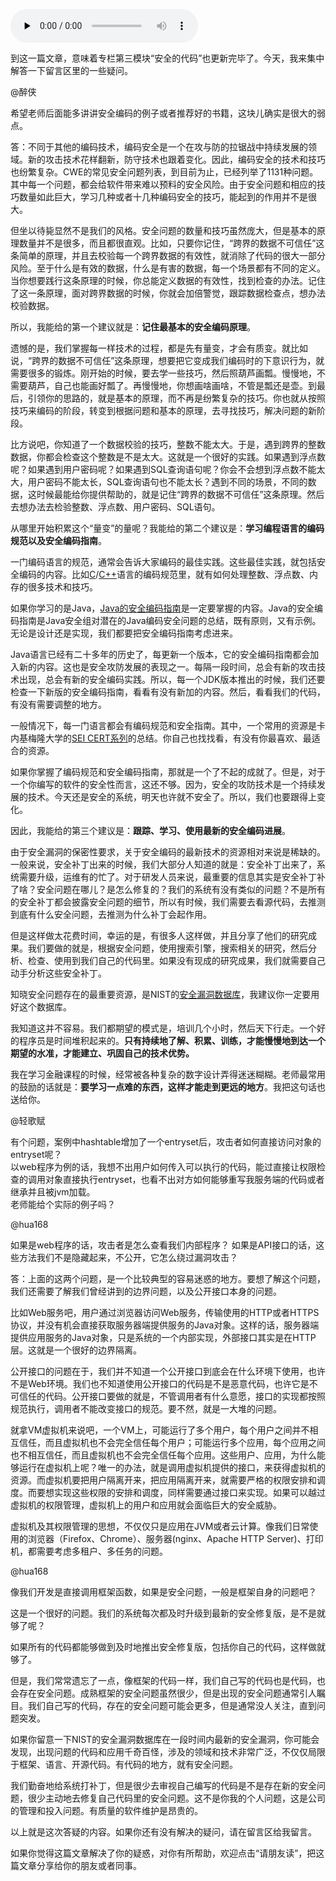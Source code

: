 <audio id="audio" title="44 | “代码安全篇”答疑汇总" controls="" preload="none"><source id="mp3" src="https://static001.geekbang.org/resource/audio/c1/13/c1374c7b010cab596c0b2a4bf59ffb13.mp3"></audio>

到这一篇文章，意味着专栏第三模块“安全的代码”也更新完毕了。今天，我来集中解答一下留言区里的一些疑问。

@醉侠

> 
希望老师后面能多讲讲安全编码的例子或者推荐好的书籍，这块儿确实是很大的弱点。


答：不同于其他的编码技术，编码安全是一个在攻与防的拉锯战中持续发展的领域。新的攻击技术花样翻新，防守技术也跟着变化。因此，编码安全的技术和技巧也纷繁复杂。CWE的常见安全问题列表，到目前为止，已经列举了1131种问题。其中每一个问题，都会给软件带来难以预料的安全风险。由于安全问题和相应的技巧数量如此巨大，学习几种或者十几种编码安全的技巧，能起到的作用并不是很大。

但坐以待毙显然不是我们的风格。安全问题的数量和技巧虽然庞大，但是基本的原理数量并不是很多，而且都很直观。比如，只要你记住，“跨界的数据不可信任”这条简单的原理，并且去校验每一个跨界数据的有效性，就消除了代码的很大一部分风险。至于什么是有效的数据，什么是有害的数据，每一个场景都有不同的定义。当你想要践行这条原理的时候，你总能定义数据的有效性，找到检查的办法。记住了这一条原理，面对跨界数据的时候，你就会加倍警觉，跟踪数据检查点，想办法校验数据。

所以，我能给的第一个建议就是：**记住最基本的安全编码原理**。

遗憾的是，我们掌握每一样技术的过程，都是先有量变，才会有质变。就比如说，“跨界的数据不可信任”这条原理，想要把它变成我们编码时的下意识行为，就需要很多的锻炼。刚开始的时候，要去学一些技巧，然后照葫芦画瓢。慢慢地，不需要葫芦，自己也能画好瓢了。再慢慢地，你想画啥画啥，不管是瓢还是壶。到最后，引领你的思路的，就是基本的原理，而不再是纷繁复杂的技巧。你也就从按照技巧来编码的阶段，转变到根据问题和基本的原理，去寻找技巧，解决问题的新阶段。

比方说吧，你知道了一个数据校验的技巧，整数不能太大。于是，遇到跨界的整数数据，你都会检查这个整数是不是太大。这就是一个很好的实践。如果遇到浮点数呢？如果遇到用户密码呢？如果遇到SQL查询语句呢？你会不会想到浮点数不能太大，用户密码不能太长，SQL查询语句也不能太长？遇到不同的场景，不同的数据，这时候最能给你提供帮助的，就是记住“跨界的数据不可信任”这条原理。然后去想办法去检验整数、浮点数、用户密码、SQL语句。

从哪里开始积累这个“量变”的量呢？我能给的第二个建议是：**学习编程语言的编码规范以及安全编码指南**。

一门编码语言的规范，通常会告诉大家编码的最佳实践。这些最佳实践，就包括安全编码的内容。比如[C](https://resources.sei.cmu.edu/downloads/secure-coding/assets/sei-cert-c-coding-standard-2016-v01.pdf)/[C++](https://resources.sei.cmu.edu/downloads/secure-coding/assets/sei-cert-cpp-coding-standard-2016-v01.pdf)语言的编码规范里，就有如何处理整数、浮点数、内存的很多技术和技巧。

如果你学习的是Java，[Java的安全编码指南](https://www.oracle.com/technetwork/java/seccodeguide-139067.html)是一定要掌握的内容。Java的安全编码指南是Java安全组对潜在的Java编码安全问题的总结，既有原则，又有示例。无论是设计还是实现，我们都要把安全编码指南考虑进来。

Java语言已经有二十多年的历史了，每更新一个版本，它的安全编码指南都会加入新的内容。这也是安全攻防发展的表现之一。每隔一段时间，总会有新的攻击技术出现，总会有新的安全编码实践。所以，每一个JDK版本推出的时候，我们还要检查一下新版的安全编码指南，看看有没有新加的内容。然后，看看我们的代码，有没有需要调整的地方。

一般情况下，每一门语言都会有编码规范和安全指南。其中，一个常用的资源是卡内基梅隆大学的[SEI CERT系列](https://wiki.sei.cmu.edu/confluence/display/seccode/SEI+CERT+Coding+Standards)的总结。你自己也找找看，有没有你最喜欢、最适合的资源。

如果你掌握了编码规范和安全编码指南，那就是一个了不起的成就了。但是，对于一个你编写的软件的安全性而言，这还不够。因为，安全的攻防技术是一个持续发展的技术。今天还是安全的系统，明天也许就不安全了。所以，我们也要跟得上变化。

因此，我能给的第三个建议是：**跟踪、学习、使用最新的安全编码进展**。

由于安全漏洞的保密性要求，关于安全编码的最新技术的资源相对来说是稀缺的。一般来说，安全补丁出来的时候，我们大部分人知道的就是：安全补丁出来了，系统需要升级，运维有的忙了。对于研发人员来说，最重要的信息其实是安全补丁补了啥？安全问题在哪儿？是怎么修复的？我们的系统有没有类似的问题？不是所有的安全补丁都会披露安全问题的细节，所以有时候，我们需要去看源代码，去推测到底有什么安全问题，去推测为什么补丁会起作用。

但是这样做太花费时间，幸运的是，有很多人这样做，并且分享了他们的研究成果。我们要做的就是，根据安全问题，使用搜索引擎，搜索相关的研究，然后分析、检查、使用到我们自己的代码里。如果没有现成的研究成果，我们就需要自己动手分析这些安全补丁。

知晓安全问题存在的最重要资源，是NIST的[安全漏洞数据库](https://nvd.nist.gov/)，我建议你一定要用好这个数据库。

我知道这并不容易。我们都期望的模式是，培训几个小时，然后天下行走。一个好的程序员是时间堆积起来的。**只有持续地了解、积累、训练，才能慢慢地到达一个期望的水准，才能建立、巩固自己的技术优势。**

我在学习金融课程的时候，经常被各种复杂的数字设计弄得迷迷糊糊。老师最常用的鼓励的话就是：**要学习一点难的东西，这样才能走到更远的地方**。我把这句话也送给你。

@轻歌赋

> 
<p>有个问题，案例中hashtable增加了一个entryset后，攻击者如何直接访问对象的entryset呢？<br/>
以web程序为例的话，我想不出用户如何传入可以执行的代码，能过直接让权限检查的调用对象直接执行entryset，也看不出对方如何能够重写我服务端的代码或者继承并且被jvm加载。<br/>
老师能给个实际的例子吗？</p>


@hua168

> 
如果是web程序的话，攻击者是怎么查看我们内部程序？ 如果是API接口的话，这些方法我们不是隐藏起来，不公开，它怎么绕过漏洞攻击？


答：上面的这两个问题，是一个比较典型的容易迷惑的地方。要想了解这个问题，我们还需要了解我们曾经讲到的边界问题，以及公开接口本身的问题。

比如Web服务吧，用户通过浏览器访问Web服务，传输使用的HTTP或者HTTPS协议，并没有机会直接获取服务器端提供服务的Java对象。这样的话，服务器端提供应用服务的Java对象，只是系统的一个内部实现，外部接口其实是在HTTP层。这就是一个很好的边界隔离。

公开接口的问题在于，我们并不知道一个公开接口到底会在什么环境下使用，也许不是Web环境。我们也不知道使用公开接口的代码是不是恶意代码，也许它是不可信任的代码。公开接口要做的就是，不管调用者有什么意愿，接口的实现都按照规范执行，调用者不能改变接口的规范。要不然，就是一大堆的问题。

就拿VM虚拟机来说吧，一个VM上，可能运行了多个用户，每个用户之间并不相互信任，而且虚拟机也不会完全信任每个用户；可能运行多个应用，每个应用之间也不相互信任，而且虚拟机也不会完全信任每个应用。这些用户、应用，为什么能够运行在虚拟机上呢？唯一的办法，就是调用虚拟机提供的接口，来获得虚拟机的资源。而虚拟机要把用户隔离开来，把应用隔离开来，就需要严格的权限安排和调度。而要想实现这些权限的安排和调度，同样需要通过接口来实现。如果可以越过虚拟机的权限管理，虚拟机上的用户和应用就会面临巨大的安全威胁。

虚拟机及其权限管理的思想，不仅仅只是应用在JVM或者云计算。像我们日常使用的浏览器（Firefox、Chrome）、服务器(nginx、Apache HTTP Server)、打印机，都需要考虑多租户、多任务的问题。

@hua168

> 
像我们开发是直接调用框架函数，如果是安全问题，一般是框架自身的问题吧？


这是一个很好的问题。我们的系统每次都及时升级到最新的安全修复版，是不是就够了呢？

如果所有的代码都能够做到及时地推出安全修复版，包括你自己的代码，这样做就够了。

但是，我们常常遗忘了一点，像框架的代码一样，我们自己写的代码也是代码，也会存在安全问题。成熟框架的安全问题虽然很少，但是出现的安全问题通常引人瞩目。我们自己写的代码，存在的安全问题可能会更多，但是通常没人关注，直到问题突发。

如果你留意一下NIST的安全漏洞数据库在一段时间内最新的安全漏洞，你可能会发现，出现问题的代码和应用千奇百怪，涉及的领域和技术非常广泛，不仅仅局限于框架、语言、开源代码。有代码的地方，就有安全问题。

我们勤奋地给系统打补丁，但是很少去审视自己编写的代码是不是存在新的安全问题，很少主动地去修复自己代码里的安全问题。这不是你我的个人问题，这是公司的管理和投入问题。有质量的软件维护是昂贵的。

以上就是这次答疑的内容。如果你还有没有解决的疑问，请在留言区给我留言。

如果你觉得这篇文章解决了你的疑惑，对你有所帮助，欢迎点击“请朋友读”，把这篇文章分享给你的朋友或者同事。


